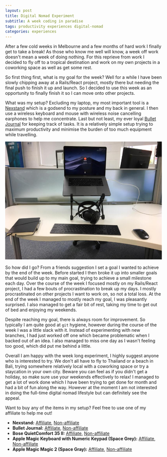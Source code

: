 ```yaml
---
layout: post
title: Digital Nomad Experiment
subtitle: A week coding in paradise
tags: productivity experiences digital-nomad
categories: experiences
---
```



After a few cold weeks in Melbourne and a few months of hard work I finally get to take a break! As those who know me well will know, a week off work doesn't mean a week of doing nothing. For this reprieve from work I decided to fly off to a tropical destination and work on my own projects in a coworking space as well as get some rest.


So first thing first, what is my goal for the week? Well for a while I have been slowly chipping away at a Rails/React project, mostly there but needing the final push to finish it up and launch. So I decided to use this week as an opportunity to finally finish it so I can move onto other projects.


What was my setup? Excluding my laptop, my most important tool is a [Nexstand](http://www.nexstand.com/) which is a godsend to my posture and my back in general. I then use a wireless keyboard and mouse with wireless noise cancelling earphones to help me concentrate. Last but not least, my ever loyal [Bullet Journal](https://bulletjournal.com/) for keeping track of tasks. It is a relatively simple setup trying to maximum productivity and minimise the burden of too much equipment while travelling.

![My Setup](https://raw.githubusercontent.com/bbody/bbody.github.io/master/_posts/images/2019-06-22-digital-nomad-experiment/setup.jpeg)

So how did I go? From a friends suggestion I set a goal I wanted to achieve by the end of the week. Before started I then broke it up into smaller goals that would build up to my main goal, trying to achieve a small milestone each day. Over the course of the week I focused mostly on my Rails/React project, I had a few bouts of procrastination to break up my days. I mostly procrastinated on other projects I want to work on, so not a total loss. At the end of the week I managed to mostly reach my goal, I was pleasantly surprised. I also managed to get a fair bit of rest, taking my time to get out of bed and enjoying my weekends.


Despite reaching my goal, there is always room for improvement. So typically I am quite good at `git` hygiene, however during the course of the week I was a little slack with it. Instead of experimenting with new branches, I had just worked off one which became problematic when I backed out of an idea. I also managed to miss one day as I wasn't feeling too good, which did put me behind a little.


Overall I am happy with the week long experiment, I highly suggest anyone who is interested to try. We don't all have to fly to Thailand or a beach in Bali, trying somewhere relatively local with a coworking space or try a staycation in your own city. Beware you can feel as if you didn't get a holiday, so make sure use your weekends effectively to relax! I managed to get a lot of work done which I have been trying to get done for month and had a bit of fun along the way. However at the moment I am not interested in doing the full-time digital nomad lifestyle but can definitely see the appeal.

Want to buy any of the items in my setup? Feel free to use one of my affiliate to help me out!
- **Nexstand:** [Affiliate](https://www.amazon.com/gp/product/B01HHYQBB8/ref=as_li_tl?ie=UTF8&tag=dormeoes-20&camp=1789&creative=9325&linkCode=as2&creativeASIN=B01HHYQBB8&linkId=6f462989306ad02d660105bb0536e1ad), [Non-affiliate](https://www.amazon.com/gp/product/B01HHYQBB8)
- **Bullet Journal:** [Affiliate](
https://www.amazon.com/gp/product/B016WKV8UC/ref=as_li_tl?ie=UTF8&camp=1789&creative=9325&creativeASIN=B016WKV8UC&linkCode=as2&tag=dormeoes-20&linkId=8654cd90b71f5ab960bce8cb21b4259f), [Non-affiliate](https://www.amazon.com/Bullet-Journal-Notebook-Black-346703/dp/B016WKV8UC)
- **Bose QuietComfort 35 II:** [Affiliate](https://www.amazon.com/gp/product/B0756CYWWD/ref=as_li_tl?ie=UTF8&tag=dormeoes-20&camp=1789&creative=9325&linkCode=as2&creativeASIN=B0756CYWWD&linkId=708a9addfbf21404387af4f61d872a55), [Non-affiliate](https://www.amazon.com/gp/product/B0756CYWWD)
- **Apple Magic Keyboard with Numeric Keypad (Space Grey):** [Affiliate](https://www.amazon.com/gp/product/B07BR9ZBZ5/ref=as_li_tl?ie=UTF8&tag=dormeoes-20&camp=1789&creative=9325&linkCode=as2&creativeASIN=B07BR9ZBZ5&linkId=43488f6c2f5b0a72c859175a5e9d5194), [Non-affiliate](https://www.amazon.com/gp/product/B07BR9ZBZ5)
- **Apple Magic Magic 2 (Space Gray):** [Affiliate](https://www.amazon.com/gp/product/B07BR94PPD/ref=as_li_tl?ie=UTF8&tag=dormeoes-20&camp=1789&creative=9325&linkCode=as2&creativeASIN=B07BR94PPD&linkId=2e817142dcc564bae2f848c6cef68783), [Non-affiliate](https://www.amazon.com/gp/product/B07BR94PPD)

